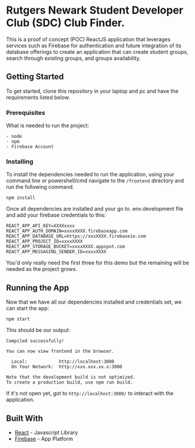 # Rutgers Newark Student Developer Club (SDC) Club Finder.

This is a proof of concept (POC) ReactJS application that leverages services such as Firebase for authentication and future integration of its database offerings
to create an application that can create student groups, search through existing groups, and groups availability. 

## Getting Started

To get started, clone this repository in your laptop and pc and have the requirements listed below. 

### Prerequisites

What is needed to run the project: 
```
- node
- npm
- Firebase Account
```

### Installing

To install the dependencies needed to run the application, using your command line or powershell/cmd 
navigate to the ```/frontend``` directory and run the following command.  

```
npm install
```

Once all dependencies are installed and your go to .env.development file and add your firebase credentials to this: 
```
REACT_APP_API_KEY=XXXXxxxx
REACT_APP_AUTH_DOMAIN=xxxxXXXX.firebaseapp.com
REACT_APP_DATABASE_URL=https://xxxXXXX.firebaseio.com
REACT_APP_PROJECT_ID=xxxxXXXX
REACT_APP_STORAGE_BUCKET=xxxxXXXX.appspot.com
REACT_APP_MESSAGING_SENDER_ID=xxxxXXXX
```

You'd only really need the first three for this demo but the remaining will be needed as the project grows.



## Running the App

Now that we have all our dependencies installed and credentials set, we can start the app:

```
npm start
```

This should be our output:
```
Compiled successfully!

You can now view frontend in the browser.

  Local:            http://localhost:3000
  On Your Network:  http://xxx.xxx.xx.x:3000

Note that the development build is not optimized.
To create a production build, use npm run build.
```

If it's not open yet, got to ```http://localhost:3000/``` to interact with the application. 

## Built With

* [React](https://reactjs.org/) - Javascript Library
* [Firebase](https://firebase.google.com/) - App Platform


